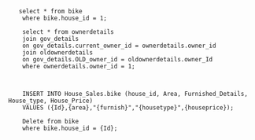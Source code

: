        select * from bike
        where bike.house_id = 1;

        select * from ownerdetails 
        join gov_details
        on gov_details.current_owner_id = ownerdetails.owner_id
        join oldownerdetails
        on gov_details.OLD_owner_id = oldownerdetails.owner_Id
        where ownerdetails.owner_id = 1;



        INSERT INTO House_Sales.bike (house_id, Area, Furnished_Details, House_type, House_Price)
        VALUES ({Id},{area},"{furnish}","{housetype}",{houseprice});

        Delete from bike
        where bike.house_id = {Id};